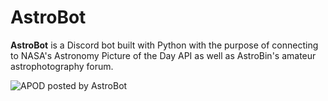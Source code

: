 # AstroBot
**AstroBot** is a Discord bot built with Python with the purpose of connecting to NASA's Astronomy Picture of the Day API as well as AstroBin's amateur astrophotography forum.

![APOD posted by AstroBot](https://ibb.co/T2ZT3HM)

<!--stackedit_data:
eyJoaXN0b3J5IjpbLTgxOTg4MDI0OCwxNDk3NzQ3MzMxXX0=
-->